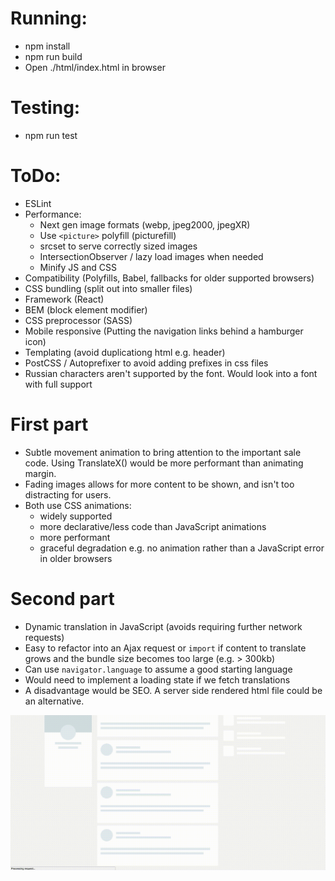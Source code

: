 # Running:
- npm install
- npm run build
- Open ./html/index.html in browser

# Testing:
- npm run test

# ToDo:
- ESLint
- Performance:
    - Next gen image formats (webp, jpeg2000, jpegXR)
    - Use `<picture>` polyfill (picturefill)
    - srcset to serve correctly sized images
    - IntersectionObserver / lazy load images when needed
    - Minify JS and CSS
- Compatibility (Polyfills, Babel, fallbacks for older supported browsers)
- CSS bundling (split out into smaller files)
- Framework (React)
- BEM (block element modifier)
- CSS preprocessor (SASS)
- Mobile responsive (Putting the navigation links behind a hamburger icon)
- Templating (avoid duplicationg html e.g. header)
- PostCSS / Autoprefixer to avoid adding prefixes in css files
- Russian characters aren't supported by the font. Would look into a font with full support

# First part
- Subtle movement animation to bring attention to the important sale code. Using TranslateX() would be more performant than animating margin. 
- Fading images allows for more content to be shown, and isn't too distracting for users.
- Both use CSS animations:
    - widely supported
    - more declarative/less code than JavaScript animations
    - more performant
    - graceful degradation e.g. no animation rather than a JavaScript error in older browsers

# Second part
- Dynamic translation in JavaScript (avoids requiring further network requests)
- Easy to refactor into an Ajax request or `import` if content to translate grows and the bundle size becomes too large (e.g. > 300kb)
- Can use `navigator.language` to assume a good starting language
- Would need to implement a loading state if we fetch translations
- A disadvantage would be SEO. A server side rendered html file could be an alternative.

![Skeleton](skeleton.gif)

